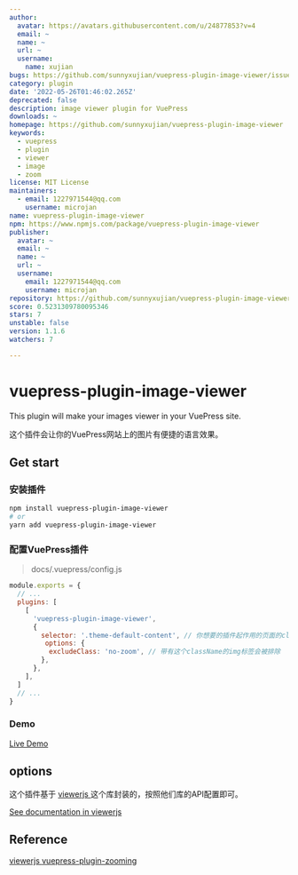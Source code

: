 ```yaml
---
author:
  avatar: https://avatars.githubusercontent.com/u/24877853?v=4
  email: ~
  name: ~
  url: ~
  username:
    name: xujian
bugs: https://github.com/sunnyxujian/vuepress-plugin-image-viewer/issues
category: plugin
date: '2022-05-26T01:46:02.265Z'
deprecated: false
description: image viewer plugin for VuePress
downloads: ~
homepage: https://github.com/sunnyxujian/vuepress-plugin-image-viewer
keywords:
  - vuepress
  - plugin
  - viewer
  - image
  - zoom
license: MIT License
maintainers:
  - email: 1227971544@qq.com
    username: microjan
name: vuepress-plugin-image-viewer
npm: https://www.npmjs.com/package/vuepress-plugin-image-viewer
publisher:
  avatar: ~
  email: ~
  name: ~
  url: ~
  username:
    email: 1227971544@qq.com
    username: microjan
repository: https://github.com/sunnyxujian/vuepress-plugin-image-viewer
score: 0.5231309780095346
stars: 7
unstable: false
version: 1.1.6
watchers: 7

---
```


# vuepress-plugin-image-viewer

This plugin will make your images viewer in your VuePress site.  

这个插件会让你的VuePress网站上的图片有便捷的语言效果。

## Get start
### 安装插件
```sh
npm install vuepress-plugin-image-viewer
# or
yarn add vuepress-plugin-image-viewer
```
### 配置VuePress插件
> docs/.vuepress/config.js
```js
module.exports = {
  // ...
  plugins: [
    [
      'vuepress-plugin-image-viewer',
      {
        selector: '.theme-default-content', // 你想要的插件起作用的页面的class或id
         options: {
          excludeClass: 'no-zoom', // 带有这个className的img标签会被排除
        },
      },
    ],
  ]
  // ...
}
```
### Demo
[ Live Demo ](http://xujian.site/vuepress-plugin-image-viewer/)


## options
这个插件基于 [ viewerjs ](https://github.com/fengyuanchen/viewerjs) 这个库封装的，按照他们库的API配置即可。  

[See documentation in viewerjs](https://github.com/fengyuanchen/viewerjs#options)

## Reference

[ viewerjs ](https://github.com/fengyuanchen/viewerjs)
[ vuepress-plugin-zooming ](https://github.com/vuepress/vuepress-community/tree/main/packages/vuepress-plugin-zooming)

